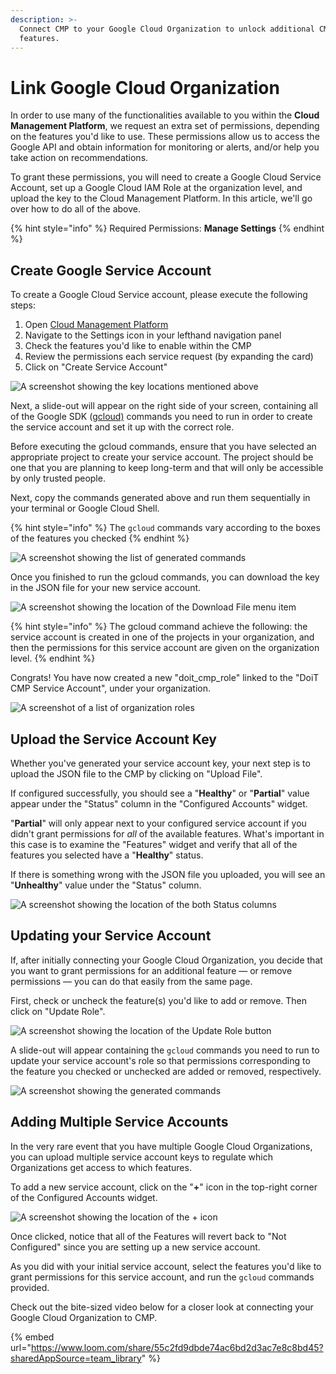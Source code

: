 ```yaml
---
description: >-
  Connect CMP to your Google Cloud Organization to unlock additional CMP
  features.
---
```


# Link Google Cloud Organization

In order to use many of the functionalities available to you within the **Cloud Management Platform**, we request an extra set of permissions, depending on the features you'd like to use. These permissions allow us to access the Google API and obtain information for monitoring or alerts, and/or help you take action on recommendations.

To grant these permissions, you will need to create a Google Cloud Service Account, set up a Google Cloud IAM Role at the organization level, and upload the key to the Cloud Management Platform. In this article, we'll go over how to do all of the above.

{% hint style="info" %}
Required Permissions: **Manage Settings**
{% endhint %}

## Create Google Service Account

To create a Google Cloud Service account, please execute the following steps:

1. Open [Cloud Management Platform](https://app.doit-intl.com)
2. Navigate to the Settings icon in your lefthand navigation panel
3. Check the features you'd like to enable within the CMP
4. Review the permissions each service request (by expanding the card)
5. Click on "Create Service Account"

![A screenshot showing the key locations mentioned above](../.gitbook/assets/cmp-featuresconfig-serviceaccount.jpg)

Next, a slide-out will appear on the right side of your screen, containing all of the Google SDK ([gcloud)](https://cloud.google.com/sdk) commands you need to run in order to create the service account and set it up with the correct role.

Before executing the gcloud commands, ensure that you have selected an appropriate project to create your service account. The project should be one that you are planning to keep long-term and that will only be accessible by only trusted people.

Next, copy the commands generated above and run them sequentially in your terminal or Google Cloud Shell.

{% hint style="info" %}
The `gcloud` commands vary according to the boxes of the features you checked
{% endhint %}

![A screenshot showing the list of generated commands](../.gitbook/assets/cmp-gcp-createserviceaccount2.jpg)

Once you finished to run the gcloud commands, you can download the key in the JSON file for your new service account.

![A screenshot showing the location of the Download File menu item](../.gitbook/assets/gcloud-download-file.png)

{% hint style="info" %}
The gcloud command achieve the following: the service account is created in one of the projects in your organization, and then the permissions for this service account are given on the organization level.
{% endhint %}

Congrats! You have now created a new "doit\_cmp\_role" linked to the "DoiT CMP Service Account", under your organization.

![A screenshot of a list of organization roles](../.gitbook/assets/created-doit-cmp-role.png)

## Upload the Service Account Key

Whether you've generated your service account key, your next step is to upload the JSON file to the CMP by clicking on "Upload File".

If configured successfully, you should see a "**Healthy**" or "**Partial**" value appear under the "Status" column in the "Configured Accounts" widget.

"**Partial**" will only appear next to your configured service account if you didn't grant permissions for _all_ of the available features. What's important in this case is to examine the "Features" widget and verify that all of the features you selected have a "**Healthy**" status.

If there is something wrong with the JSON file you uploaded, you will see an "**Unhealthy**" value under the "Status" column.

![A screenshot showing the location of the both Status columns](../.gitbook/assets/cmp-gcp-service-account.jpg)

## Updating your Service Account

If, after initially connecting your Google Cloud Organization, you decide that you want to grant permissions for an additional feature — or remove permissions — you can do that easily from the same page.

First, check or uncheck the feature(s) you'd like to add or remove. Then click on "Update Role".

![A screenshot showing the location of the Update Role button](../.gitbook/assets/cmp-update-role.jpg)

A slide-out will appear containing the `gcloud` commands you need to run to update your service account's role so that permissions corresponding to the feature you checked or unchecked are added or removed, respectively.

![A screenshot showing the generated commands](../.gitbook/assets/cmp-update-role-2.jpg)

## Adding Multiple Service Accounts

In the very rare event that you have multiple Google Cloud Organizations, you can upload multiple service account keys to regulate which Organizations get access to which features.

To add a new service account, click on the "**+**" icon in the top-right corner of the Configured Accounts widget.

![A screenshot showing the location of the + icon](<../.gitbook/assets/cmp-add-multiple-service-account (1).jpg>)

Once clicked, notice that all of the Features will revert back to "Not Configured" since you are setting up a new service account.

As you did with your initial service account, select the features you'd like to grant permissions for this service account, and run the `gcloud` commands provided.

Check out the bite-sized video below for a closer look at connecting your Google Cloud Organization to CMP.

{% embed url="https://www.loom.com/share/55c2fd9dbde74ac6bd2d3ac7e8c8bd45?sharedAppSource=team_library" %}
